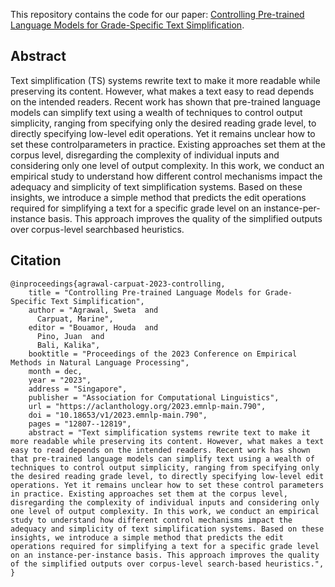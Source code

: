 
This repository contains the code for our paper: [Controlling Pre-trained Language Models
for Grade-Specific Text Simplification](https://aclanthology.org/2023.emnlp-main.790.pdf).

## Abstract

Text simplification (TS) systems rewrite text to make it more readable while preserving its content. However, what makes a text easy to read depends on the intended readers. Recent work has shown that pre-trained language models can simplify text using a wealth of techniques to control output simplicity, ranging from specifying only the desired reading grade level, to directly specifying low-level edit operations. Yet it remains unclear how to set these controlparameters in practice. Existing approaches set them at the corpus level, disregarding the complexity of individual inputs and considering only one level of output complexity. In this work, we conduct an empirical study to understand how different control mechanisms impact the adequacy and simplicity of text simplification systems. Based on these insights, we introduce a simple method that predicts the edit operations required for simplifying a text for a specific grade level on an instance-per-instance basis. This approach improves the quality of the simplified outputs over corpus-level searchbased heuristics.

## Citation

```
@inproceedings{agrawal-carpuat-2023-controlling,
    title = "Controlling Pre-trained Language Models for Grade-Specific Text Simplification",
    author = "Agrawal, Sweta  and
      Carpuat, Marine",
    editor = "Bouamor, Houda  and
      Pino, Juan  and
      Bali, Kalika",
    booktitle = "Proceedings of the 2023 Conference on Empirical Methods in Natural Language Processing",
    month = dec,
    year = "2023",
    address = "Singapore",
    publisher = "Association for Computational Linguistics",
    url = "https://aclanthology.org/2023.emnlp-main.790",
    doi = "10.18653/v1/2023.emnlp-main.790",
    pages = "12807--12819",
    abstract = "Text simplification systems rewrite text to make it more readable while preserving its content. However, what makes a text easy to read depends on the intended readers. Recent work has shown that pre-trained language models can simplify text using a wealth of techniques to control output simplicity, ranging from specifying only the desired reading grade level, to directly specifying low-level edit operations. Yet it remains unclear how to set these control parameters in practice. Existing approaches set them at the corpus level, disregarding the complexity of individual inputs and considering only one level of output complexity. In this work, we conduct an empirical study to understand how different control mechanisms impact the adequacy and simplicity of text simplification systems. Based on these insights, we introduce a simple method that predicts the edit operations required for simplifying a text for a specific grade level on an instance-per-instance basis. This approach improves the quality of the simplified outputs over corpus-level search-based heuristics.",
}
```
